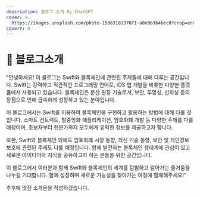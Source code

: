 ```yaml
---
description: 블로그 소개 By ChatGPT
cover: >-
  https://images.unsplash.com/photo-1506318137071-a8e063b4bec0?crop=entropy&cs=srgb&fm=jpg&ixid=M3wxOTcwMjR8MHwxfHNlYXJjaHwxMHx8c3BhY2V8ZW58MHx8fHwxNjg1NzY3NDc5fDA&ixlib=rb-4.0.3&q=85
coverY: 0
---
```


# 🚀 블로그소개

"안녕하세요! 이 블로그는 Swift와 블록체인에 관련된 주제들에 대해 다루는 공간입니다. Swift는 강력하고 직관적인 프로그래밍 언어로, iOS 앱 개발을 비롯한 다양한 플랫폼에서 사용되고 있습니다. 블록체인은 분산 원장 기술로서, 보안, 투명성, 신뢰성 등의 장점으로 인해 급속하게 성장하고 있는 분야입니다.

이 블로그에서는 Swift를 이용하여 블록체인을 구현하고 활용하는 방법에 대해 다룰 것입니다. 스마트 컨트랙트, 탈중앙화 애플리케이션, 암호화폐 개발 등 다양한 주제를 다룰 예정이며, 초보자부터 전문가까지 모두에게 유익한 정보를 제공하고자 합니다.

또한, Swift와 블록체인 외에도 암호화폐 시장 동향, 최신 기술 동향, 보안 및 개인정보 보호에 관련된 주제도 다룰 예정입니다. 함께 발전하는 블록체인 생태계에 관심이 있고 새로운 아이디어와 지식을 공유하고자 하는 분들을 위한 공간입니다.

이 블로그에서 여러분과 함께 Swift와 블록체인의 세계를 탐험하고 알아가는 즐거움을 나누길 기대합니다. 함께 성장하며 새로운 가능성을 찾아가는 여정에 함께해주세요!"



추후에 멋진 소개문을 작성하겠습니다.
